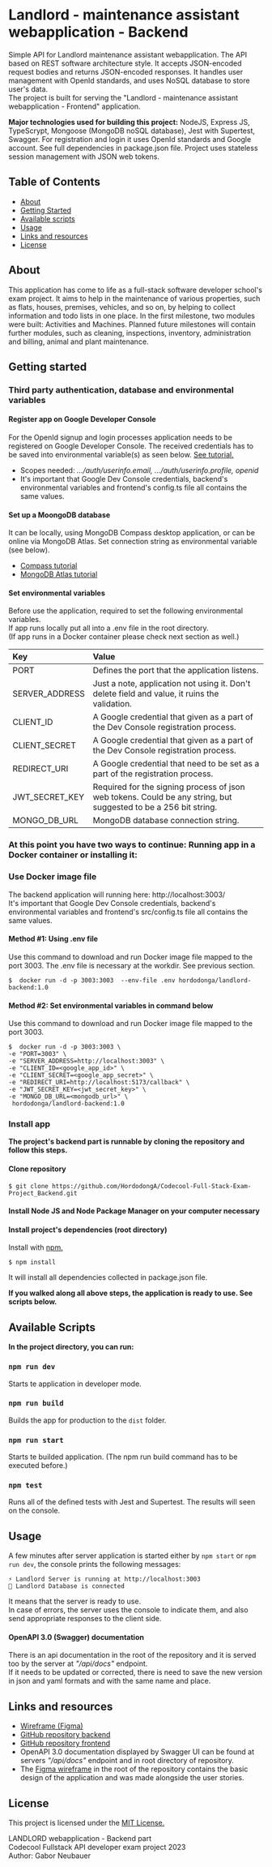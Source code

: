# Landlord - maintenance assistant webapplication - Backend
Simple API for Landlord maintenance assistant webapplication. The API based on REST software architecture style. It accepts JSON-encoded request bodies and returns JSON-encoded responses. It handles user management with OpenId standards, and uses NoSQL database to store user's data.  
The project is built for serving the "Landlord - maintenance assistant webapplication - Frontend" application. 

**Major technologies used for building this project:** NodeJS, Express JS, TypeScrypt, Mongoose (MongoDB noSQL database), Jest with Supertest, Swagger. For registration and login it uses OpenId standards and Google account. See full dependencies in package.json file. Project uses stateless session management with JSON web tokens.


## Table of Contents
- [About](#about)
- [Getting Started](#getting-started)
- [Available scripts](#available-scripts)
- [Usage](#usage)
- [Links and resources](#links-and-resources)
- [License](#license)


## About
This application has come to life as a full-stack software developer school's exam project. It aims to help in the maintenance of various properties, such as flats, houses, premises, vehicles, and so on, by helping to collect information and todo lists in one place. In the first milestone, two modules were built: Activities and Machines. Planned future milestones will contain further modules, such as cleaning, inspections, inventory, administration and billing, animal and plant maintenance.


## Getting started
### Third party authentication, database and environmental variables
#### Register app on Google Developer Console
For the OpenId signup and login processes application needs to be registered on Google Developer Console. The received credentials has to be saved into environmental variable(s) as seen below. [See tutorial.](https://breadbutter.io/how-to-set-up-google-openid-connect/)
- Scopes needed:  _.../auth/userinfo.email,  .../auth/userinfo.profile,  openid_  
- It's important that Google Dev Console credentials, backend's environmental variables and frontend's config.ts file all contains the same values.
#### Set up a MoongoDB database
It can be locally, using MongoDB Compass desktop application, or can be online via MongoDB Atlas. Set connection string as environmental variable (see below).  
- [Compass tutorial](https://www.mongodb.com/docs/compass/current/databases/)  
- [MongoDB Atlas tutorial](https://www.mongodb.com/basics/mongodb-atlas-tutorial)  
#### Set environmental variables
Before use the application, required to set the following environmental variables.  
If app runs locally put all into a .env file in the root directory.  
(If app runs in a Docker container please check next section as well.)  

| Key             | Value                                                                                                            |
| :---            | :---                                                                                                             |
| PORT            | Defines the port that the application listens.                                                                   |
| SERVER_ADDRESS  | Just a note, application not using it. Don't delete field and value, it ruins the validation.                    |
| CLIENT_ID       | A Google credential that given as a part of the Dev Console registration process.                                |
| CLIENT_SECRET   | A Google credential that given as a part of the Dev Console registration process.                                |
| REDIRECT_URI    | A Google credential that need to be set as a part of the registration process.                                    |
| JWT_SECRET_KEY  | Required for the signing process of json web tokens. Could be any string, but suggested to be a 256 bit string.  |
| MONGO_DB_URL    | MongoDB database connection string.                                                                              |

### At this point you have two ways to continue: Running app in a Docker container or installing it:
### Use Docker image file
The backend application will running here: http://localhost:3003/  
It's important that Google Dev Console credentials, backend's environmental variables and frontend's src/config.ts file all contains the same values.  
#### Method #1: Using .env file
Use this command to download and run Docker image file mapped to the port 3003. The .env file is necessary at the workdir. See previous section.  
```
$  docker run -d -p 3003:3003  --env-file .env hordodonga/landlord-backend:1.0
```
#### Method #2: Set environmental variables in command below
Use this command to download and run Docker image file mapped to the port 3003.  
```
$  docker run -d -p 3003:3003 \
-e "PORT=3003" \
-e "SERVER_ADDRESS=http://localhost:3003" \
-e "CLIENT_ID=<google_app_id>" \
-e "CLIENT_SECRET=<google_app_secret>" \
-e "REDIRECT_URI=http://localhost:5173/callback" \
-e "JWT_SECRET_KEY=<jwt_secret_key>" \
-e "MONGO_DB_URL=<mongodb_url>" \
 hordodonga/landlord-backend:1.0
```

### Install app
**The project's backend part is runnable by cloning the repository and follow this steps.**
#### Clone repository
```
$ git clone https://github.com/HordodongA/Codecool-Full-Stack-Exam-Project_Backend.git
```
#### Install Node JS and Node Package Manager on your computer necessary
#### Install project's dependencies (root directory)
Install with [npm.](https://www.npmjs.com/)
```
$ npm install
```
It will install all dependencies collected in package.json file.  


**If you walked along all above steps, the application is ready to use. See scripts below.**


## Available Scripts
**In the project directory, you can run:**
### `npm run dev`
Starts te application in developer mode.
### `npm run build`
Builds the app for production to the `dist` folder.
### `npm run start`
Starts te builded application. (The npm run build command has to be executed before.)
### `npm test`
Runs all of the defined tests with Jest and Supertest. The results will seen on the console.


## Usage
A few minutes after server application is started either by `npm start` or `npm run dev`, the console prints the following messages:  
```
⚡️ Landlord Server is running at http://localhost:3003  
📀 Landlord Database is connected  
```
It means that the server is ready to use.  
In case of errors, the server uses the console to indicate them, and also send appropriate responses to the client side.  
#### OpenAPI 3.0 (Swagger) documentation
There is an api documentation in the root of the repository and it is served too by the server at _"/api/docs"_ endpoint.  
If it needs to be updated or corrected, there is need to save the new version in json and yaml formats and with the same name and place.


## Links and resources
* [Wireframe (Figma)](https://www.figma.com/file/TWU5SGmZQ5tDEllSZ4iMpx/HdA_Exam-Project_Wireframe_1.1?node-id=0%3A1&t=JJKIYxl5MBnpcDVP-1)  
* [GitHub repository backend](https://github.com/HordodongA/Codecool-Full-Stack-Exam-Project_Backend)  
* [GitHub repository frontend](https://github.com/HordodongA/Codecool-Full-Stack-Exam-Project_Frontend)  
* OpenAPI 3.0 documentation displayed by Swagger UI can be found at servers _"/api/docs"_ endpoint and in root directory of repository.
* The [Figma wireframe](https://www.figma.com/file/TWU5SGmZQ5tDEllSZ4iMpx/HdA_Exam-Project_Wireframe_1.2.1?type=design&node-id=0%3A1&t=1XVm9Be3pQidybrb-1) in the root of the repository contains the basic design of the application and was made alongside the user stories.  


## License
This project is licensed under the [MIT License.](https://choosealicense.com/licenses/mit/)  

LANDLORD webapplication - Backend part  
Codecool Fullstack API developer exam project 2023  
Author: Gabor Neubauer